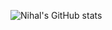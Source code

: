 ![Nihal's GitHub stats](https://github-readme-stats.vercel.app/api?username=NihalJain&show_icons=true&theme=radical&include_all_commits=true&count_private=true)

<!--
**NihalJain/NihalJain** is a ✨ _special_ ✨ repository because its `README.md` (this file) appears on your GitHub profile.

Here are some ideas to get you started:

- 🔭 I’m currently working on ...
- 🌱 I’m currently learning ...
- 👯 I’m looking to collaborate on ...
- 🤔 I’m looking for help with ...
- 💬 Ask me about ...
- 📫 How to reach me: ...
- 😄 Pronouns: ...
- ⚡ Fun fact: ...
-->
